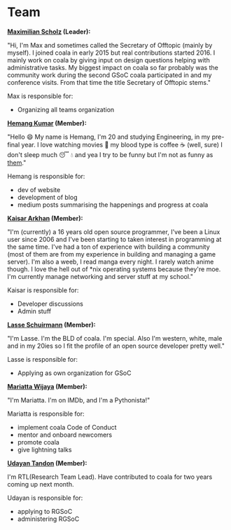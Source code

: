 Team
====

__[Maximilian Scholz](https://github.com/sims1253) (Leader):__

"Hi, I'm Max and sometimes called the Secretary of Offtopic (mainly by myself).
I joined coala in early 2015 but real contributions started 2016. I mainly
work on coala by giving input on design questions helping with administrative
tasks. My biggest impact on coala so far probably was the community work during
the second GSoC coala participated in and my conference visits. From that time
the title Secretary of Offtopic stems."

Max is responsible for:

- Organizing all teams organization

__[Hemang Kumar](https://github.com/hemangsk) (Member):__

"Hello 😄  My name is Hemang, I'm 20 and studying Engineering, in my pre-final
year. I love watching movies 🎦 my blood type is coffee  ☕️  (well, sure) I don't
sleep much 😴  💧 and yea I try to be funny but I'm not as funny as
[them](https://github.com/coala/teams/issues/3)."

Hemang is responsible for:

- dev of website
- development of blog
- medium posts summarising the happenings and progress at coala

__[Kaisar Arkhan](https://github.com/yukiisbored) (Member):__

"I'm (currently) a 16 years old open source programmer, I've been a Linux user
since 2006 and I've been starting to taken interest in programming at the same
time. I've had a ton of experience with building a community (most of them are
from my experience in building and managing a game server). I'm also a weeb, I
read manga every night. I rarely watch anime though. I love the hell out of
*nix operating systems because they're moe. I'm currently manage networking and
server stuff at my school."

Kaisar is responsible for:

- Developer discussions
- Admin stuff

__[Lasse Schuirmann](https://github.com/sils) (Member):__

"I'm Lasse. I'm the BLD of coala. I'm special. Also I'm western, white, male
and in my 20ies so I fit the profile of an open source developer pretty well."

Lasse is responsible for:

- Applying as own organization for GSoC

__[Mariatta Wijaya](https://github.com/mariatta) (Member):__

"I'm Mariatta. I'm on IMDb, and I'm a Pythonista!"

Mariatta is responsible for:

- implement coala Code of Conduct
- mentor and onboard newcomers
- promote coala
- give lightning talks

__[Udayan Tandon](https://github.com/Udayan12167) (Member):__

I'm RTL(Research Team Lead). Have contributed to coala for two years coming up
next month.

Udayan is responsible for:

- applying to RGSoC
- administering RGSoC